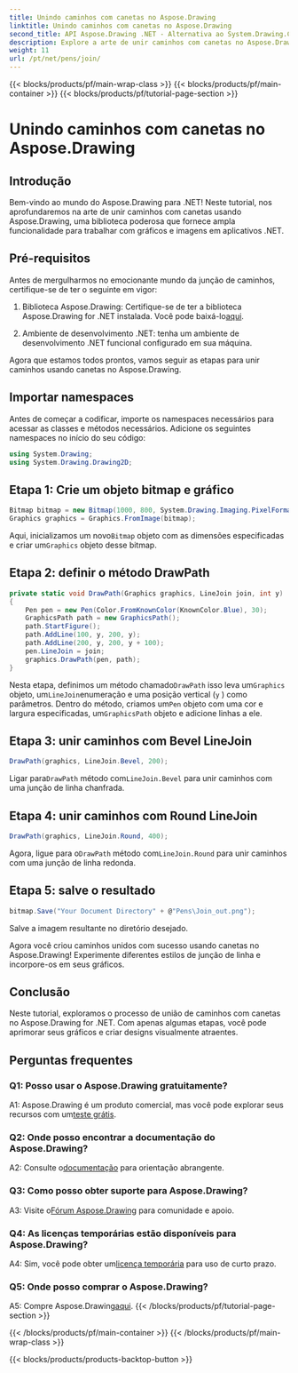 ```yaml
---
title: Unindo caminhos com canetas no Aspose.Drawing
linktitle: Unindo caminhos com canetas no Aspose.Drawing
second_title: API Aspose.Drawing .NET - Alternativa ao System.Drawing.Common
description: Explore a arte de unir caminhos com canetas no Aspose.Drawing for .NET. Crie gráficos impressionantes com opções de LineJoin.
weight: 11
url: /pt/net/pens/join/
---
```


{{< blocks/products/pf/main-wrap-class >}}
{{< blocks/products/pf/main-container >}}
{{< blocks/products/pf/tutorial-page-section >}}

# Unindo caminhos com canetas no Aspose.Drawing

## Introdução

Bem-vindo ao mundo do Aspose.Drawing para .NET! Neste tutorial, nos aprofundaremos na arte de unir caminhos com canetas usando Aspose.Drawing, uma biblioteca poderosa que fornece ampla funcionalidade para trabalhar com gráficos e imagens em aplicativos .NET.

## Pré-requisitos

Antes de mergulharmos no emocionante mundo da junção de caminhos, certifique-se de ter o seguinte em vigor:

1.  Biblioteca Aspose.Drawing: Certifique-se de ter a biblioteca Aspose.Drawing for .NET instalada. Você pode baixá-lo[aqui](https://releases.aspose.com/drawing/net/).

2. Ambiente de desenvolvimento .NET: tenha um ambiente de desenvolvimento .NET funcional configurado em sua máquina.

Agora que estamos todos prontos, vamos seguir as etapas para unir caminhos usando canetas no Aspose.Drawing.

## Importar namespaces

Antes de começar a codificar, importe os namespaces necessários para acessar as classes e métodos necessários. Adicione os seguintes namespaces no início do seu código:

```csharp
using System.Drawing;
using System.Drawing.Drawing2D;
```

## Etapa 1: Crie um objeto bitmap e gráfico

```csharp
Bitmap bitmap = new Bitmap(1000, 800, System.Drawing.Imaging.PixelFormat.Format32bppPArgb);
Graphics graphics = Graphics.FromImage(bitmap);
```

 Aqui, inicializamos um novo`Bitmap` objeto com as dimensões especificadas e criar um`Graphics` objeto desse bitmap.

## Etapa 2: definir o método DrawPath

```csharp
private static void DrawPath(Graphics graphics, LineJoin join, int y)
{
    Pen pen = new Pen(Color.FromKnownColor(KnownColor.Blue), 30);
    GraphicsPath path = new GraphicsPath();
    path.StartFigure();
    path.AddLine(100, y, 200, y);
    path.AddLine(200, y, 200, y + 100);
    pen.LineJoin = join;
    graphics.DrawPath(pen, path);
}
```

 Nesta etapa, definimos um método chamado`DrawPath` isso leva um`Graphics` objeto, um`LineJoin`enumeração e uma posição vertical (`y` ) como parâmetros. Dentro do método, criamos um`Pen` objeto com uma cor e largura especificadas, um`GraphicsPath` objeto e adicione linhas a ele.

## Etapa 3: unir caminhos com Bevel LineJoin

```csharp
DrawPath(graphics, LineJoin.Bevel, 200);
```

 Ligar para`DrawPath` método com`LineJoin.Bevel` para unir caminhos com uma junção de linha chanfrada.

## Etapa 4: unir caminhos com Round LineJoin

```csharp
DrawPath(graphics, LineJoin.Round, 400);
```

 Agora, ligue para o`DrawPath` método com`LineJoin.Round` para unir caminhos com uma junção de linha redonda.

## Etapa 5: salve o resultado

```csharp
bitmap.Save("Your Document Directory" + @"Pens\Join_out.png");
```

Salve a imagem resultante no diretório desejado.

Agora você criou caminhos unidos com sucesso usando canetas no Aspose.Drawing! Experimente diferentes estilos de junção de linha e incorpore-os em seus gráficos.

## Conclusão

Neste tutorial, exploramos o processo de união de caminhos com canetas no Aspose.Drawing for .NET. Com apenas algumas etapas, você pode aprimorar seus gráficos e criar designs visualmente atraentes.

## Perguntas frequentes

### Q1: Posso usar o Aspose.Drawing gratuitamente?

 A1: Aspose.Drawing é um produto comercial, mas você pode explorar seus recursos com um[teste grátis](https://releases.aspose.com/).

### Q2: Onde posso encontrar a documentação do Aspose.Drawing?

 A2: Consulte o[documentação](https://reference.aspose.com/drawing/net/) para orientação abrangente.

### Q3: Como posso obter suporte para Aspose.Drawing?

 A3: Visite o[Fórum Aspose.Drawing](https://forum.aspose.com/c/diagram/17) para comunidade e apoio.

### Q4: As licenças temporárias estão disponíveis para Aspose.Drawing?

 A4: Sim, você pode obter um[licença temporária](https://purchase.aspose.com/temporary-license/) para uso de curto prazo.

### Q5: Onde posso comprar o Aspose.Drawing?

 A5: Compre Aspose.Drawing[aqui](https://purchase.aspose.com/buy).
{{< /blocks/products/pf/tutorial-page-section >}}

{{< /blocks/products/pf/main-container >}}
{{< /blocks/products/pf/main-wrap-class >}}

{{< blocks/products/products-backtop-button >}}
